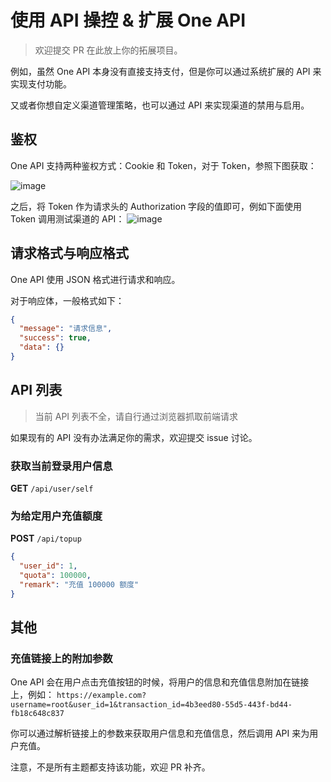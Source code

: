 # 使用 API 操控 & 扩展 One API
> 欢迎提交 PR 在此放上你的拓展项目。

例如，虽然 One API 本身没有直接支持支付，但是你可以通过系统扩展的 API 来实现支付功能。

又或者你想自定义渠道管理策略，也可以通过 API 来实现渠道的禁用与启用。

## 鉴权
One API 支持两种鉴权方式：Cookie 和 Token，对于 Token，参照下图获取：

![image](https://github.com/songquanpeng/songquanpeng.github.io/assets/39998050/c15281a7-83ed-47cb-a1f6-913cb6bf4a7c)

之后，将 Token 作为请求头的 Authorization 字段的值即可，例如下面使用 Token 调用测试渠道的 API：
![image](https://github.com/songquanpeng/songquanpeng.github.io/assets/39998050/1273b7ae-cb60-4c0d-93a6-b1cbc039c4f8)

## 请求格式与响应格式
One API 使用 JSON 格式进行请求和响应。

对于响应体，一般格式如下：
```json
{
  "message": "请求信息",
  "success": true,
  "data": {}
}
```

## API 列表
> 当前 API 列表不全，请自行通过浏览器抓取前端请求

如果现有的 API 没有办法满足你的需求，欢迎提交 issue 讨论。

### 获取当前登录用户信息
**GET** `/api/user/self`

### 为给定用户充值额度
**POST** `/api/topup`
```json
{
  "user_id": 1,
  "quota": 100000,
  "remark": "充值 100000 额度"
}
```

## 其他
### 充值链接上的附加参数
One API 会在用户点击充值按钮的时候，将用户的信息和充值信息附加在链接上，例如：
`https://example.com?username=root&user_id=1&transaction_id=4b3eed80-55d5-443f-bd44-fb18c648c837`

你可以通过解析链接上的参数来获取用户信息和充值信息，然后调用 API 来为用户充值。

注意，不是所有主题都支持该功能，欢迎 PR 补齐。